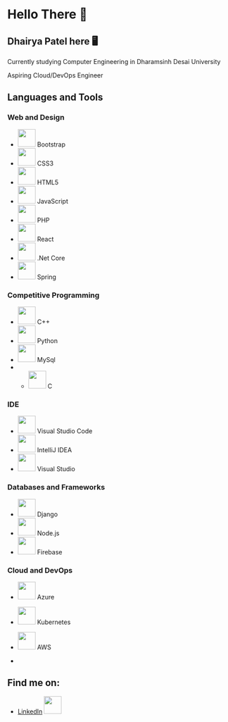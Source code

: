 <!-- Your README title and introduction -->

# Hello There 🫡
## Dhairya Patel here 🖥️
Currently studying Computer Engineering in Dharamsinh Desai University

Aspiring Cloud/DevOps Engineer

## Languages and Tools
### Web and Design
- <img src="https://cdn.jsdelivr.net/gh/devicons/devicon/icons/bootstrap/bootstrap-original.svg" height="40px" width="40px" /> Bootstrap
- <img src="https://cdn.jsdelivr.net/gh/devicons/devicon/icons/css3/css3-original.svg" height="40px" width="40px"/> CSS3
- <img src="https://cdn.jsdelivr.net/gh/devicons/devicon/icons/html5/html5-original.svg" height="40px" width="40px"/> HTML5
- <img src="https://cdn.jsdelivr.net/gh/devicons/devicon/icons/javascript/javascript-original.svg" height="40px" width="40px"/> JavaScript
- <img src="https://cdn.jsdelivr.net/gh/devicons/devicon/icons/php/php-original.svg" height="40px" width="40px"/> PHP
- <img src="https://cdn.jsdelivr.net/gh/devicons/devicon/icons/react/react-original.svg" height="40px" width="40px"/> React
- <img src="https://cdn.jsdelivr.net/gh/devicons/devicon/icons/dotnetcore/dotnetcore-original.svg" height="40px" width="40px"/> .Net Core
- <img src="https://cdn.jsdelivr.net/gh/devicons/devicon/icons/spring/spring-original.svg" height="40px" width="40px"/>   Spring

### Competitive Programming
- <img src="https://cdn.jsdelivr.net/gh/devicons/devicon/icons/cplusplus/cplusplus-original.svg" height="40px" width="40px" /> C++
- <img src="https://cdn.jsdelivr.net/gh/devicons/devicon/icons/python/python-original.svg" height="40px" width="40px" /> Python
- <img src="https://cdn.jsdelivr.net/gh/devicons/devicon/icons/mysql/mysql-original-wordmark.svg" height="40px" width="40px"/> MySql
- - <img src="https://cdn.jsdelivr.net/gh/devicons/devicon/icons/c/c-original.svg" height="40px" width="40px" /> C

### IDE
- <img src="https://cdn.jsdelivr.net/gh/devicons/devicon/icons/vscode/vscode-original.svg" height="40px" width="40px" /> Visual Studio Code
- <img src="https://cdn.jsdelivr.net/gh/devicons/devicon/icons/intellij/intellij-plain-wordmark.svg" height="40px" width="40px" /> IntelliJ IDEA
- <img src="https://cdn.jsdelivr.net/gh/devicons/devicon/icons/visualstudio/visualstudio-plain.svg" height="40px" width="40px"/>  Visual Studio

### Databases and Frameworks
- <img src="https://cdn.jsdelivr.net/gh/devicons/devicon/icons/django/django-plain.svg" height="40px" width="40px" /> Django
- <img src="https://cdn.jsdelivr.net/gh/devicons/devicon/icons/nodejs/nodejs-plain.svg" height="40px" width="40px" /> Node.js
- <img src="https://cdn.jsdelivr.net/gh/devicons/devicon/icons/firebase/firebase-plain.svg" height="40px" width="40px"/> Firebase

### Cloud and DevOps
- <img src="https://cdn.jsdelivr.net/gh/devicons/devicon/icons/azure/azure-plain.svg" height="40px" width="40px"/> Azure
- <img src="https://cdn.jsdelivr.net/gh/devicons/devicon/icons/kubernetes/kubernetes-plain.svg" height="40px" width="40px"/> Kubernetes
- <img src="https://cdn.jsdelivr.net/gh/devicons/devicon/icons/amazonwebservices/amazonwebservices-original.svg" height="40px" width="40px"/> AWS

- 
## Find me on:
- [LinkedIn](https://www.linkedin.com/in/dhairya-patel-032070223) <img src="https://cdn.jsdelivr.net/gh/devicons/devicon/icons/linkedin/linkedin-original.svg" height="40px" width="40px" />

<!-- Add more social media links and icons here -->
